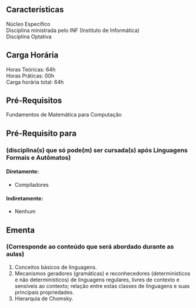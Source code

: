 ## Características  
Núcleo Específico  
Disciplina ministrada pelo INF (Instituto de Informática)  
Disciplina Optativa  

## Carga Horária  
Horas Teóricas: 64h  
Horas Práticas: 00h  
Carga horária total: 64h  

## Pré-Requisitos  
Fundamentos de Matemática para Computação

## Pré-Requisito para  
### (disciplina(s) que só pode(m) ser cursada(s) após Linguagens Formais e Autômatos)  
  
#### Diretamente:
* Compiladores

#### Indiretamente:  
* Nenhum

## Ementa  
### (Corresponde ao conteúdo que será abordado durante as aulas)  
1.  Conceitos básicos de linguagens.
2.  Mecanismos geradores (gramáticas) e reconhecedores (determinísticos e não determinísticos) de linguagens regulares, livres de contexto e sensíveis ao contexto; relação entre estas classes de linguagens e suas principais propriedades.
3.  Hierarquia de Chomsky.
